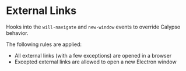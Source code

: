 # External Links

Hooks into the `will-navigate` and `new-window` events to override Calypso behavior.

The following rules are applied:

- All external links (with a few exceptions) are opened in a browser
- Excepted external links are allowed to open a new Electron window

